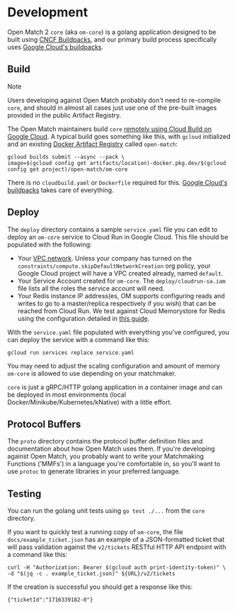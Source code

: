 # Development

Open Match 2 `core` (aka `om-core`) is a golang application designed to be built using [CNCF Buildpacks](https://www.cncf.io/projects/buildpacks/), 
and our primary build process specifically uses [Google Cloud's buildpacks](https://cloud.google.com/docs/buildpacks/overview). 

## Build

> [!NOTE]
> Users developing against Open Match probably don't need to re-compile `core`, and should in almost all cases just use one of the pre-built images provided in the public 
Artifact Registry.

The Open Match maintainers build `core` [remotely using Cloud Build on Google Cloud](https://cloud.google.com/docs/buildpacks/build-application#remote_builds). 
A typical build goes something like this, with `gcloud` initialized and an existing
[Docker Artifact Registry](https://cloud.google.com/artifact-registry/docs/docker/store-docker-container-images) called `open-match`:
```
gcloud builds submit --async --pack \
image=$(gcloud config get artifacts/location)-docker.pkg.dev/$(gcloud config get project)/open-match/om-core
```
There is no `cloudbuild.yaml` or `Dockerfile` required for this. [Google Cloud's buildpacks](https://cloud.google.com/docs/buildpacks/overview) takes care of everything.

## Deploy
The `deploy` directory contains a sample `service.yaml` file you can edit to deploy an `om-core` service to Cloud Run in Google Cloud. 
This file should be populated with the following:
* Your [VPC network](https://cloud.google.com/vpc/docs/overview).
  Unless your company has turned on the `constraints/compute.skipDefaultNetworkCreation` org policy, your Google Cloud project will have a VPC created already, named `default`.
* Your Service Account created for `om-core`. The `deploy/cloudrun-sa.iam` file lists all the roles the service account will need. 
* Your Redis instance IP address(es, OM supports configuring reads and writes to go to a master/replica respectively if you wish)
  that can be reached from Cloud Run. We test against Cloud Memorystore for Redis using the configuration detailed in
  [this guide](https://cloud.google.com/memorystore/docs/redis/connect-redis-instance-cloud-run).

With the `service.yaml` file populated with everything you've configured, you can deploy the service with a command like this:
```
gcloud run services replace service.yaml
```
You may need to adjust the scaling configuration and amount of memory `om-core` is allowed to use depending on your matchmaker.

`core` is just a gRPC/HTTP golang application in a container image and can be deployed in most environments (local Docker/Minikube/Kubernetes/kNative) with a little effort. 

## Protocol Buffers
The `proto` directory contains the protocol buffer definition files and documentation about how Open Match uses them. If you're developing against Open Match, you
probably want to write your Matchmaking Functions ('MMFs') in a language you're comfortable in, so you'll want to use `protoc` to generate libraries in your preferred language.

## Testing
You can run the golang unit tests using `go test ./...` from the `core` directory. 

If you want to quickly test a running copy of `om-core`, the file `docs/example_ticket.json` has an example of a JSON-formatted ticket that will pass validation against the `v2/tickets` RESTful HTTP API endpoint with a command like this:
```
curl -H "Authorization: Bearer $(gcloud auth print-identity-token)" \
-d "$(jq -c . example_ticket.json)" ${URL}/v2/tickets
```
If the creation is successful you should get a response like this:
```
{"ticketId":"1716339182-0"}
```
